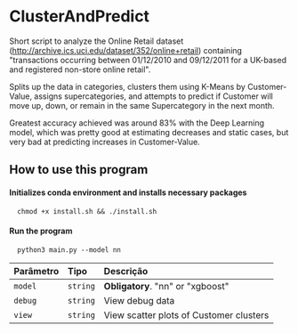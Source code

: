 
# ClusterAndPredict

Short script to analyze the Online Retail dataset (http://archive.ics.uci.edu/dataset/352/online+retail) containing "transactions occurring between 01/12/2010 and 09/12/2011 for a UK-based and registered non-store online retail".

Splits up the data in categories, clusters them using K-Means by Customer-Value, assigns supercategories, and attempts to predict if Customer will move up, down, or remain in the same Supercategory in the next month. 

Greatest accuracy achieved was around 83% with the Deep Learning model, which was pretty good at estimating decreases and static cases, but very bad at predicting increases in Customer-Value.




## How to use this program

#### Initializes conda environment and installs necessary packages

```http
  chmod +x install.sh && ./install.sh
```

#### Run the program

```http
  python3 main.py --model nn
```

| Parâmetro   | Tipo       | Descrição                                   |
| :---------- | :--------- | :------------------------------------------ |
| `model`      | `string` | **Obligatory**. "nn" or "xgboost"|
| `debug`      | `string` | View debug data|
| `view`      | `string` | View scatter plots of Customer clusters|

